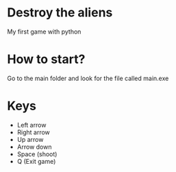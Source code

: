 # Destroy the aliens

My first game with python

# How to start?

Go to the main folder and look for the file called main.exe

# Keys

- Left arrow
- Right arrow
- Up arrow
- Arrow down
- Space (shoot)
- Q (Exit game)
